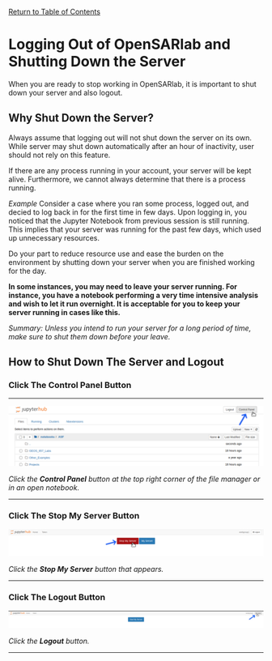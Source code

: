 [Return to Table of Contents](../user.md)

# Logging Out of OpenSARlab and Shutting Down the Server

<!-- definitive statement > suggestion  -->
When you are ready to stop working in OpenSARlab, it is important to shut down your server and also logout.

<!-- Should we still include potential auto shutdown? -->
## Why Shut Down the Server?
<!--prev
 If the server is inactive for an hour, it will shut down automatically, but users should not rely upon this feature.  -->

Always assume that logging out will not shut down the server on its own. While server may shut down automatically after an hour of inactivity, user should not rely on this feature. 

If there are any process running in your account, your server will be kept alive. Furthermore, we cannot always determine that there is a process running.

*Example* Consider a case where you ran some process, logged out, and decied to log back in for the first time in few days. Upon logging in, you noticed that the Jupyter Notebook from previous session is still running. This implies that your server was running for the past few days, which used up unnecessary resources.

<!-- prev
 If there are any process running in your account, they will keep your server alive, and it is not always apparent that there is a process running. If you login for the first time in a day or two and notice that a Jupyter Notebook is still running, your server ran that whole time.  -->

Do your part to reduce resource use and ease the burden on the environment by shutting down your server when you are finished working for the day. 

**In some instances, you may need to leave your server running. For instance, you have a notebook performing a very time intensive analysis and wish to let it run overnight. It is acceptable for you to keep your server running in cases like this.**

*Summary: Unless you intend to run your server for a long period of time, make sure to shut them down before your leave.* 

## How to Shut Down The Server and Logout

### Click The Control Panel Button
---

![Click the Control Panel button](../assets/control_panel.png)

*Click the **Control Panel** button at the top right corner of the file manager or in an open notebook.*

---

### Click The Stop My Server Button

![Click the Stop My Server button](../assets/stop_my_server.png)

*Click the **Stop My Server** button that appears.*

---

### Click The Logout Button

![Click the Logout button](../assets/logout_2.png)

*Click the **Logout** button.*

---


 